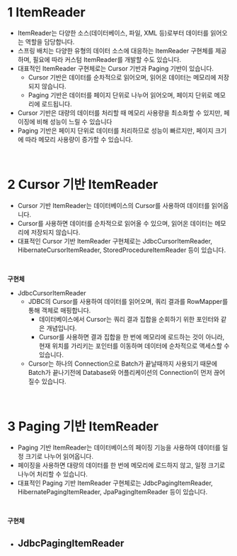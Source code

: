 # 1 ItemReader

- ItemReader는 다양한 소스(데이터베이스, 파일, XML 등)로부터 데이터를 읽어오는 역할을 담당합니다.
- 스프링 배치는 다양한 유형의 데이터 소스에 대응하는 ItemReader 구현체를 제공하며, 필요에 따라 커스텀 ItemReader를 개발할 수도 있습니다.
- 대표적인 ItemReader 구현체로는 Cursor 기반과 Paging 기반이 있습니다.
	- Cursor 기반은 데이터를 순차적으로 읽어오며, 읽어온 데이터는 메모리에 저장되지 않습니다. 
	- Paging 기반은 데이터를 페이지 단위로 나누어 읽어오며, 페이지 단위로 메모리에 로드됩니다.
- Cursor 기반은 대량의 데이터를 처리할 때 메모리 사용량을 최소화할 수 있지만, 페이징에 비해 성능이 느릴 수 있습니다
- Paging 기반은 페이지 단위로 데이터를 처리하므로 성능이 빠르지만, 페이지 크기에 따라 메모리 사용량이 증가할 수 있습니다.

<br>

# 2 Cursor 기반 ItemReader

- Cursor 기반 ItemReader는 데이터베이스의 Cursor를 사용하여 데이터를 읽어옵니다.
- Cursor를 사용하면 데이터를 순차적으로 읽어올 수 있으며, 읽어온 데이터는 메모리에 저장되지 않습니다.
- 대표적인 Cursor 기반 ItemReader 구현체로는 JdbcCursorItemReader, HibernateCursorItemReader, StoredProcedureItemReader 등이 있습니다.

<br>

**구현체**

- JdbcCursorItemReader
	- JDBC의 Cursor를 사용하여 데이터를 읽어오며, 쿼리 결과를 RowMapper를 통해 객체로 매핑합니다.
		- 데이터베이스에서 Cursor는 쿼리 결과 집합을 순회하기 위한 포인터와 같은 개념입니다.
		- Cursor를 사용하면 결과 집합을 한 번에 메모리에 로드하는 것이 아니라, 현재 위치를 가리키는 포인터를 이동하며 데이터에 순차적으로 액세스할 수 있습니다.
	- Cursor는 하나의 Connection으로 Batch가 끝날때까지 사용되기 때문에 Batch가 끝나기전에 Database와 어플리케이션의 Connection이 먼저 끊어질수 있습니다.

<br>

# 3 Paging 기반 ItemReader

- Paging 기반 ItemReader는 데이터베이스의 페이징 기능을 사용하여 데이터를 일정 크기로 나누어 읽어옵니다.
- 페이징을 사용하면 대량의 데이터를 한 번에 메모리에 로드하지 않고, 일정 크기로 나누어 처리할 수 있습니다.
- 대표적인 Paging 기반 ItemReader 구현체로는 JdbcPagingItemReader, HibernatePagingItemReader, JpaPagingItemReader 등이 있습니다.

<br>

**구현체**

- JdbcPagingItemReader
	- 